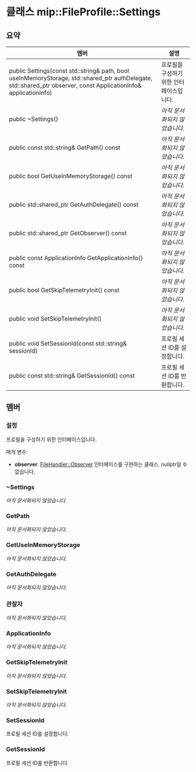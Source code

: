 # <a name="class-mipfileprofilesettings"></a>클래스 mip::FileProfile::Settings 
  
## <a name="summary"></a>요약
 멤버                        | 설명                                
--------------------------------|---------------------------------------------
public Settings(const std::string& path, bool useInMemoryStorage, std::shared_ptr<AuthDelegate> authDelegate, std::shared_ptr<Observer> observer, const ApplicationInfo& applicationInfo)  |  프로필을 구성하기 위한 인터페이스입니다.
 public ~Settings()  | _아직 문서화되지 않았습니다._
 public const std::string& GetPath() const  | _아직 문서화되지 않았습니다._
 public bool GetUseInMemoryStorage() const  | _아직 문서화되지 않았습니다._
public std::shared_ptr<AuthDelegate> GetAuthDelegate() const  | _아직 문서화되지 않았습니다._
public std::shared_ptr<Observer> GetObserver() const  | _아직 문서화되지 않았습니다._
 public const ApplicationInfo GetApplicationInfo() const  | _아직 문서화되지 않았습니다._
 public bool GetSkipTelemetryInit() const  | _아직 문서화되지 않았습니다._
 public void SetSkipTelemetryInit()  | _아직 문서화되지 않았습니다._
 public void SetSessionId(const std::string& sessionId)  |  프로필 세션 ID를 설정합니다.
 public const std::string& GetSessionId() const  |  프로필 세션 ID를 반환합니다.
  
## <a name="members"></a>멤버
  
### <a name="settings"></a>설정
프로필을 구성하기 위한 인터페이스입니다.

매개 변수:  
* **observer**: [FileHandler::Observer](class_mip_filehandler_observer.md) 인터페이스를 구현하는 클래스. nullptr일 수 없습니다.


  
### <a name="settings"></a>~Settings
_아직 문서화되지 않았습니다._

  
### <a name="getpath"></a>GetPath
_아직 문서화되지 않았습니다._

  
### <a name="getuseinmemorystorage"></a>GetUseInMemoryStorage
_아직 문서화되지 않았습니다._

  
### <a name="getauthdelegate"></a>GetAuthDelegate
_아직 문서화되지 않았습니다._

  
### <a name="observer"></a>관찰자
_아직 문서화되지 않았습니다._

  
### <a name="applicationinfo"></a>ApplicationInfo
_아직 문서화되지 않았습니다._

  
### <a name="getskiptelemetryinit"></a>GetSkipTelemetryInit
_아직 문서화되지 않았습니다._

  
### <a name="setskiptelemetryinit"></a>SetSkipTelemetryInit
_아직 문서화되지 않았습니다._

  
### <a name="setsessionid"></a>SetSessionId
프로필 세션 ID를 설정합니다.
  
### <a name="getsessionid"></a>GetSessionId
프로필 세션 ID를 반환합니다.